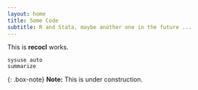 ```yaml
---
layout: home
title: Some Code
subtitle: R and Stata, maybe another one in the future ...
---
```


This is **recocl** works. 

```{stata, collectcode=TRUE}
sysuse auto
summarize
```

{: .box-note}
**Note:** This is under construction.
